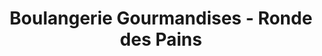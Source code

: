 ---
title: "Boulangerie Gourmandises - Ronde des Pains"
url: /saint-cloud/boulangerie-gourmandises-ronde-des-pains/
shop: boulangerie
---